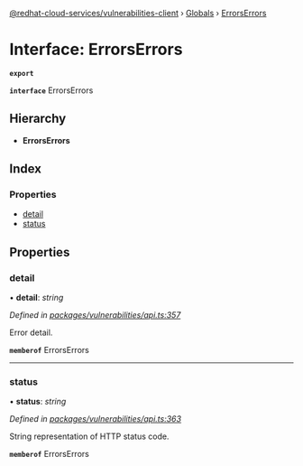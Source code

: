 [@redhat-cloud-services/vulnerabilities-client](../README.md) › [Globals](../globals.md) › [ErrorsErrors](errorserrors.md)

# Interface: ErrorsErrors

**`export`** 

**`interface`** ErrorsErrors

## Hierarchy

* **ErrorsErrors**

## Index

### Properties

* [detail](errorserrors.md#detail)
* [status](errorserrors.md#status)

## Properties

###  detail

• **detail**: *string*

*Defined in [packages/vulnerabilities/api.ts:357](https://github.com/RedHatInsights/javascript-clients/blob/master/packages/vulnerabilities/api.ts#L357)*

Error detail.

**`memberof`** ErrorsErrors

___

###  status

• **status**: *string*

*Defined in [packages/vulnerabilities/api.ts:363](https://github.com/RedHatInsights/javascript-clients/blob/master/packages/vulnerabilities/api.ts#L363)*

String representation of HTTP status code.

**`memberof`** ErrorsErrors
